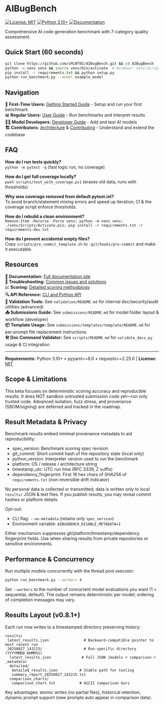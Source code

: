 # AIBugBench

[![License: MIT](https://img.shields.io/badge/License-MIT-blue.svg)](LICENSE)
[![Python 3.10+](https://img.shields.io/badge/python-3.10%2B-blue.svg)](https://python.org)
[![Documentation](https://img.shields.io/badge/docs-mkdocs-blue.svg)](https://sMiNT0S.github.io/AIBugBench/)

Comprehensive AI code generation benchmark with 7-category quality assessment.

## Quick Start (60 seconds)

```bash
git clone https://github.com/sMiNT0S/AIBugBench.git && cd AIBugBench
python -m venv venv && source venv/bin/activate  # Windows: venv\Scripts\activate
pip install -r requirements.txt && python setup.py
python run_benchmark.py --model example_model
```

## Navigation

**🚀 First-Time Users:** [Getting Started Guide](docs/getting-started.md) - Setup and run your first benchmark  
**📊 Regular Users:** [User Guide](docs/user-guide.md) - Run benchmarks and interpret results  
**👨‍💻 Model Developers:** [Developer Guide](docs/developer-guide.md) - Add and test AI models  
**🏗️ Contributors:** [Architecture](docs/architecture.md) & [Contributing](CONTRIBUTING.md) - Understand and extend the codebase  

## FAQ

**How do I run tests quickly?**  
`python -m pytest -q` (fast logic run, no coverage)

**How do I get full coverage locally?**  
`pwsh scripts/test_with_coverage.ps1` (erases old data, runs with thresholds)

**Why was coverage removed from default pytest.ini?**  
To avoid branch/statement mixing errors and speed up iteration; CI & the coverage script enforce thresholds.

**How do I rebuild a clean environment?**  
`Remove-Item -Recurse -Force venv; python -m venv venv; ./venv/Scripts/Activate.ps1; pip install -r requirements.txt -r requirements-dev.txt`

**How do I prevent accidental empty files?**  
Copy `scripts/pre_commit_template.sh` to `.git/hooks/pre-commit` and make it executable.

## Resources

**📖 Documentation:** [Full documentation site](https://sMiNT0S.github.io/AIBugBench/)  
**🔧 Troubleshooting:** [Common issues and solutions](docs/troubleshooting.md)  
**📈 Scoring:** [Detailed scoring methodology](docs/scoring-methodology.md)  
**🔍 API Reference:** [CLI and Python API](docs/api-reference.md)  
**🧪 Validation Tools:** See `validation/README.md` for internal doc/security/audit utilities (advanced)  
**📤 Submissions Guide:** See `submissions/README.md` for model folder layout & workflow (developer)  
**📦 Template Usage:** See `submissions/templates/template/README.md` for per‑prompt file replacement instructions  
**🛠️ Doc Command Validator:** See `scripts/README.md` for `validate_docs.py` usage & CI integration  

---

**Requirements:** Python 3.10+ • pyyaml>=6.0 • requests>=2.25.0 | **License:** [MIT](LICENSE)

## Scope & Limitations

This beta focuses on deterministic scoring accuracy and reproducible results. It does NOT sandbox untrusted submission code yet—run only trusted code. Advanced isolation, fuzz stress, and provenance (SBOM/signing) are deferred and tracked in the roadmap.

## Result Metadata & Privacy

Benchmark results embed minimal provenance metadata to aid reproducibility:

- spec_version: Benchmark scoring spec revision
- git_commit: Short commit hash of the repository state (local only)
- python_version: Interpreter version used to run the benchmark
- platform: OS / release / architecture string
- timestamp_utc: UTC run time (RFC 3339, Z suffix)
- dependency_fingerprint: First 16 hex chars of SHA256 of `requirements.txt` (non-reversible drift indicator)

No personal data is collected or transmitted; data is written only to local `results/` JSON & text files. If you publish results, you may reveal commit hashes or platform details.

Opt-out:

- CLI flag: `--no-metadata` (retains only `spec_version`)
- Environment variable: `AIBUGBENCH_DISABLE_METADATA=1`

Either mechanism suppresses git/platform/timestamp/dependency fingerprint fields. Use when sharing results from private repositories or sensitive environments.

## Performance & Concurrency

Run multiple models concurrently with the thread pool executor:

```bash
python run_benchmark.py --workers 4
```

Set `--workers` to the number of concurrent model evaluations you want (1 = sequential, default). The output remains deterministic per model; ordering of completion messages may vary.

## Results Layout (v0.8.1+)

Each run now writes to a timestamped directory preserving history:

```text
results/
 latest_results.json                # Backward-compatible pointer to most recent run
 20250827_143215/                   # Run-specific directory (YYYYMMDD_HHMMSS)
  latest_results.json              # Full JSON (models + comparison + _metadata)
  detailed/
   detailed_results.json          # Stable path for tooling
   summary_report_20250827_143215.txt
  comparison_charts/
   comparison_chart.txt           # ASCII comparison bars
```

Key advantages: atomic writes (no partial files), historical retention, dynamic prompt support (new prompts auto appear in comparison data).
